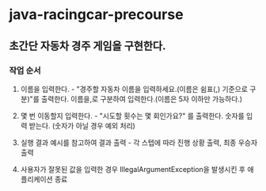 # java-racingcar-precourse

## 초간단 자동차 경주 게임을 구현한다.

### 작업 순서

1. 이름을 입력한다. - "경주할 자동차 이름을 입력하세요.(이름은 쉼표(,) 기준으로 구분)"를 출력한다. 이름을,로 구분하여 입력한다.(이름은 5자 이하만 가능하다.)
   
2. 몇 번 이동할지 입력한다. - "시도할 횟수는 몇 회인가요?" 를 출력한다. 숫자를 입력 받는다. (숫자가 아닐 경우 예외 처리)

3. 실행 결과 예시를 참고하여 결과 출력 - 각 스텝에 따라 진행 상황 출력, 최종 우승자 출력

4. 사용자가 잘못된 값을 입력한 경우 IllegalArgumentException을 발생시킨 후 애플리케이션 종료
